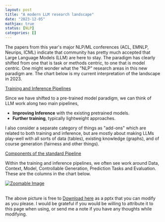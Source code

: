 ```yaml
--- 
layout: post
title: "A modern LLM research landscape"
date: "2023-12-05"
mathjax: true
status: [NLP]
categories: []
---
```


The papers from this year's major NLP/ML conferences (ACL, EMNLP, Neurips, ICML) indicate that community has pretty much accepted that Large Language Models (LLM) are here to stay. The paradigm has clearly shifted from one that is task or methods centric, to one that is model centric. One might wonder what the "NLP" research areas in this new paradigm are. The chart below is my current interpretation of the landscape in 2023. 

<u>Training and Inference Pipelines</u>
 
Since we have shifted to a pre-trained model paradigm, we can think of LLM work along two main pipelines, 
* **Improving Inference** with the existing pretrained models.
* **Further training**, typically lightweight approaches. 

I also consider a separate category of things as "add-ons" which are related to both training and inference, but are mostly about making LLMs play-well with all sorts of data (tables), existing knowledge (graphs), and of course generation (fairness and other things). 

<u>Components of the standard Pipeline</u>

Within the training and inference pipelines, we often see work around Data, Context, Model, Controllable Generation, Prediction Tasks and Evaluation. These are the columns in the chart below.

<div id="image-container">
    <a href="{{ site.baseurl }}/assets/LLMResearchLandscape.png" target="_blank" id="zoomable-link">
        <img src="{{ site.baseurl }}/assets/LLMResearchLandscape.png" alt="Zoomable Image">
    </a>
</div>

<br>

The above picture is free to [Download here](/assets/LLMResearchLandscape.pptx) as a pptx that you can modify as you please. I would be grateful if you would be willing to attribute it to this page when using, or send me a note if you have any thoughts while modifying. 





